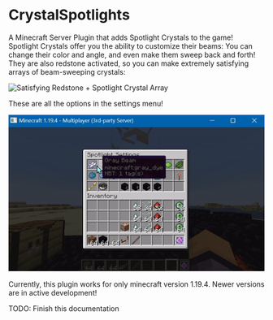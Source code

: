 # CrystalSpotlights
A Minecraft Server Plugin that adds Spotlight Crystals to the game! Spotlight Crystals offer you the ability to customize their beams: You can change their color and angle, and even make them sweep back and forth! They are also redstone activated, so you can make extremely satisfying arrays of beam-sweeping crystals:

![](./Images/crystal-array.gif "Satisfying Redstone + Spotlight Crystal Array")

These are all the options in the settings menu!

![](./Images/Settings-Menu.gif)

Currently, this plugin works for only minecraft version 1.19.4. Newer versions are in active development!

TODO: Finish this documentation